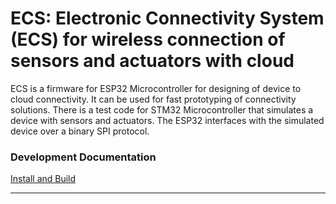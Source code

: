 ECS: Electronic Connectivity System (ECS) for wireless connection of sensors and actuators with cloud 
======

ECS is a firmware for ESP32 Microcontroller for designing of device to cloud connectivity. It can be used for fast prototyping of connectivity solutions.
There is a test code for STM32 Microcontroller that simulates a device with sensors and actuators. The ESP32 interfaces with the simulated device over a binary SPI protocol.
### Development Documentation

[Install and Build](Install_and_build.md)

---
